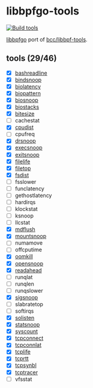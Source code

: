 # libbpfgo-tools

[![Build tools](https://github.com/mozillazg/libbpfgo-tools/actions/workflows/build.yml/badge.svg?branch=master)](https://github.com/mozillazg/libbpfgo-tools/actions/workflows/build.yml)

[libbpfgo](https://github.com/aquasecurity/libbpfgo) port of [bcc/libbpf-tools](https://github.com/iovisor/bcc/tree/master/libbpf-tools).


## tools (29/46)

* [x] [bashreadline](./tools/bashreadline)
* [x] [bindsnoop](./tools/bindsnoop)
* [x] [biolatency](./tools/biolatency)
* [x] [biopattern](./tools/biopattern)
* [x] [biosnoop](./tools/biosnoop)
* [x] [biostacks](./tools/biostacks)
* [x] [bitesize](./tools/bitesize)
* [ ] cachestat
* [x] [cpudist](./tools/cpudist)
* [ ] cpufreq
* [x] [drsnoop](./tools/drsnoop)
* [x] [execsnoop](./tools/execsnoop)
* [x] [exitsnoop](./tools/exitsnoop)
* [x] [filelife](./tools/filelife)
* [x] [filetop](./tools/filetop)
* [x] [fsdist](./tools/fsdist)
* [ ] fsslower
* [ ] funclatency
* [ ] gethostlatency
* [ ] hardirqs
* [ ] klockstat
* [ ] ksnoop
* [ ] llcstat
* [x] [mdflush](./tools/mdflush)
* [x] [mountsnoop](./tools/mountsnoop)
* [ ] numamove
* [ ] offcputime
* [x] [oomkill](./tools/oomkill)
* [x] [opensnoop](./tools/opensnoop)
* [x] [readahead](./tools/readahead)
* [ ] runqlat
* [ ] runqlen
* [ ] runqslower
* [x] [sigsnoop](./tools/sigsnoop)
* [ ] slabratetop
* [ ] softirqs
* [x] [solisten](./tools/solisten)
* [x] [statsnoop](./tools/statsnoop)
* [x] [syscount](./tools/syscount)
* [x] [tcpconnect](./tools/tcpconnect)
* [x] [tcpconnlat](./tools/tcpconnlat)
* [x] [tcplife](./tools/tcplife)
* [x] [tcprtt](./tools/tcprtt)
* [x] [tcpsynbl](./tools/tcpsynbl)
* [x] [tcptracer](./tools/tcptracer)
* [ ] vfsstat
